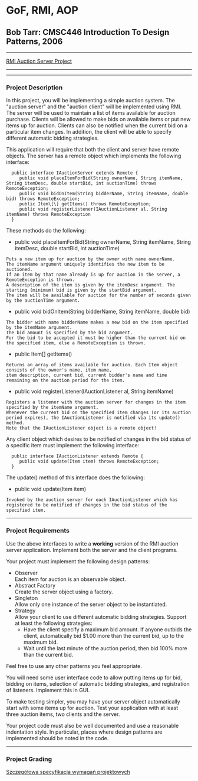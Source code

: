 # GoF, RMI, AOP 

## Bob Tarr: CMSC446 Introduction To Design Patterns, 2006


-----------------------------------------------------------

[RMI Auction Server Project](http://userpages.umbc.edu/~tarr/dp/spr06/projects/Project2.html)


-----------------------------------------------------------

* * *

### 

### Project Description

In this project, you will be implementing a simple auction system. The "auction server" and the "auction client" will be implemented using RMI. The server will be used to maintain a list of items available for auction purchase. Clients will be allowed to make bids on available items or put new items up for auction. Clients can also be notified when the current bid on a particular item changes. In addition, the client will be able to specify different automatic bidding strategies.

This application will require that both the client and server have remote objects. The server has a remote object which implements the following interface:

      public interface IAuctionServer extends Remote {
         public void placeItemForBid(String ownerName, String itemName, String itemDesc, double startBid, int auctionTime) throws RemoteException;
         public void bidOnItem(String bidderName, String itemName, double bid) throws RemoteException;
         public Item\[\] getItems() throws RemoteException;
         public void registerListener(IAuctionListener al, String itemName) throws RemoteException
      }

These methods do the following:

*    public void placeItemForBid(String ownerName, String itemName, String itemDesc, double startBid, int auctionTime) 
    
    Puts a new item up for auction by the owner with name ownerName. 
    The itemName argument uniquely identifies the new item to be auctioned. 
    If an item by that name already is up for auction in the server, a RemoteException is thrown. 
    A description of the item is given by the itemDesc argument. The starting (minimum) bid is given by the startBid argument. 
    The item will be available for auction for the number of seconds given by the auctionTime argument.
    
*    public void bidOnItem(String bidderName, String itemName, double bid) 
    
    The bidder with name bidderName makes a new bid on the item specified by the itemName argument. 
    The bid amount is specified by the bid argument. 
    For the bid to be accepted it must be higher than the current bid on the specified item, else a RemoteException is thrown.
    
*    public Item\[\] getItems() 
    
    Returns an array of items available for auction. Each Item object consists of the owner's name, item name, 
    item description, current bid, current bidder's name and time remaining on the auction period for the item.
    
*    public void registerListener(IAuctionListener al, String itemName) 
    
    Registers a listener with the auction server for changes in the item specified by the itemName argument. 
    Whenever the current bid on the specified item changes (or its auction period expires), the IAuctionListener is notified via its update() method. 
    Note that the IAuctionListener object is a remote object!
    

Any client object which desires to be notified of changes in the bid status of a specific item must implement the following interface:

      public interface IAuctionListener extends Remote {
         public void update(Item item) throws RemoteException;
      }

The update() method of this interface does the following:

*    public void update(Item item) 
    
    Invoked by the auction server for each IAuctionListener which has registered to be notified of changes in the bid status of the specified item.
    

* * *

### 

### Project Requirements

Use the above interfaces to write a **working** version of the RMI auction server application. Implement both the server and the client programs.

Your project must implement the following design patterns:

*   Observer  
    Each item for auction is an observable object.
*   Abstract Factory  
    Create the server object using a factory.
*   Singleton  
    Allow only one instance of the server object to be instantiated.
*   Strategy  
    Allow your client to use different automatic bidding strategies. Support at least the following strategies:
    *   Have the client specify a maximum bid amount. If anyone outbids the client, automatically bid $1.00 more than the current bid, up to the maximum bid.
    *   Wait until the last minute of the auction period, then bid 100% more than the current bid.

Feel free to use any other patterns you feel appropriate.

You will need some user interface code to allow putting items up for bid, bidding on items, selection of automatic bidding strategies, and registration of listeners. Implement this in GUI.

To make testing simpler, you may have your server object automatically start with some items up for auction. Test your application with at least three auction items, two clients and the server.

Your project code must also be well documented and use a reasonable indentation style. In particular, places where design patterns are implemented should be noted in the code.
    

* * *

### 

### Project Grading

[Szczegółowa specyfikacja wymagań projektowych](./Szczegolowa_specyfikacja_wymagan_projektowych.pdf)
